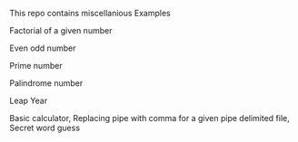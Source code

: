 This repo contains miscellanious Examples

Factorial of a given number

Even odd number

Prime number

Palindrome number

Leap Year

Basic calculator,
Replacing pipe with comma for a given pipe delimited file,
Secret word guess
